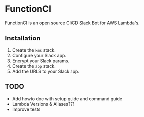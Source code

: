 # FunctionCI
FunctionCI is an open source CI/CD Slack Bot for AWS Lambda's.

## Installation
1. Create the `kms` stack.
2. Configure your Slack app.
3. Encrypt your Slack params.
4. Create the `app` stack.
5. Add the URLS to your Slack app.

## TODO
- Add howto doc with setup guide and command guide
- Lambda Versions & Aliases???
- Improve tests